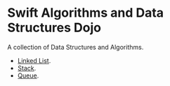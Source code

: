 Swift Algorithms and Data Structures Dojo
=========================================

A collection of Data Structures and Algorithms.

* [Linked List](https://github.com/andrea-prearo/swift-algorithm-data-structures-dojo/blob/master/LinkedList).  
* [Stack](https://github.com/andrea-prearo/swift-algorithm-data-structures-dojo/blob/master/Stack).  
* [Queue](https://github.com/andrea-prearo/swift-algorithm-data-structures-dojo/blob/master/Queue).  
